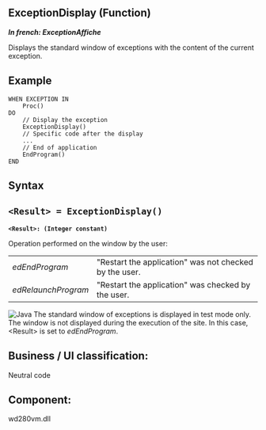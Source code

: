 
## ExceptionDisplay (Function)

***In french: ExceptionAffiche***



<a name="XUse"></a>
<a name="Use"></a>
<a name="description"></a>
Displays the standard window of exceptions with the content of the current exception.






<a name="Example1"></a>
<a name="sample_code"></a>

## Example


```wl
WHEN EXCEPTION IN
	Proc()
DO
	// Display the exception
	ExceptionDisplay()
	// Specific code after the display
	...
	// End of application
	EndProgram()
END
```

<a name="XSYNTAX"></a>

## Syntax
<a name="SYNTAX1"></a>

`<Result> = ExceptionDisplay()`
---

**`<Result>: (Integer constant)`**

Operation performed on the window by the user: 


|   |   |
| --- | --- |
| *edEndProgram* | "Restart the application" was not checked by the user. |
| *edRelaunchProgram* | "Restart the application" was checked by the user. |


![Java](https://doc.pcsoft.fr/ext/images/us/JAVA.png) The standard window of exceptions is displayed in test mode only. The window is not displayed during the execution of the site. In this case, &lt;Result&gt; is set to *edEndProgram*. 









<a name="XComponent"></a>

## Business / UI classification:
Neutral code
## Component:
wd280vm.dll
